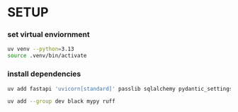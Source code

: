 # SETUP

### set virtual enviornment

```zsh
uv venv --python=3.13
source .venv/bin/activate
```
### install dependencies

```zsh
uv add fastapi 'uvicorn[standard]' passlib sqlalchemy pydantic_settings pydantic jwt asyncpg 'pydantic[email]' PyJWT google-genai httpx google-generativeai sqlmodel bcrypt
```

```zsh
uv add --group dev black mypy ruff
```